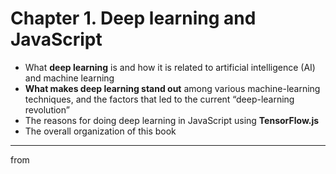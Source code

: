# Chapter 1. Deep learning and JavaScript

- What **deep learning** is and how it is related to artificial intelligence (AI) and machine learning
- **What makes deep learning stand out** among various machine-learning techniques, and the factors that led to the current “deep-learning revolution”
- The reasons for doing deep learning in JavaScript using **TensorFlow.js**
- The overall organization of this book

---
from 